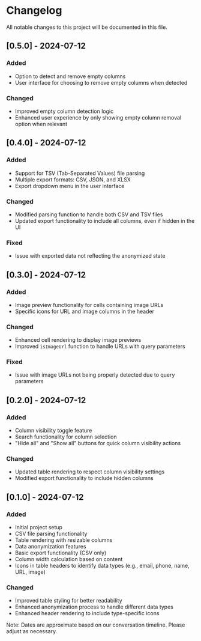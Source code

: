 # Changelog
All notable changes to this project will be documented in this file.

## [0.5.0] - 2024-07-12
### Added
- Option to detect and remove empty columns
- User interface for choosing to remove empty columns when detected

### Changed
- Improved empty column detection logic
- Enhanced user experience by only showing empty column removal option when relevant

## [0.4.0] - 2024-07-12
### Added
- Support for TSV (Tab-Separated Values) file parsing
- Multiple export formats: CSV, JSON, and XLSX
- Export dropdown menu in the user interface

### Changed
- Modified parsing function to handle both CSV and TSV files
- Updated export functionality to include all columns, even if hidden in the UI

### Fixed
- Issue with exported data not reflecting the anonymized state

## [0.3.0] - 2024-07-12
### Added
- Image preview functionality for cells containing image URLs
- Specific icons for URL and image columns in the header

### Changed
- Enhanced cell rendering to display image previews
- Improved `isImageUrl` function to handle URLs with query parameters

### Fixed
- Issue with image URLs not being properly detected due to query parameters

## [0.2.0] - 2024-07-12
### Added
- Column visibility toggle feature
- Search functionality for column selection
- "Hide all" and "Show all" buttons for quick column visibility actions

### Changed
- Updated table rendering to respect column visibility settings
- Modified export functionality to include hidden columns

## [0.1.0] - 2024-07-12
### Added
- Initial project setup
- CSV file parsing functionality
- Table rendering with resizable columns
- Data anonymization features
- Basic export functionality (CSV only)
- Column width calculation based on content
- Icons in table headers to identify data types (e.g., email, phone, name, URL, image)

### Changed
- Improved table styling for better readability
- Enhanced anonymization process to handle different data types
- Enhanced header rendering to include type-specific icons

Note: Dates are approximate based on our conversation timeline. Please adjust as necessary.
